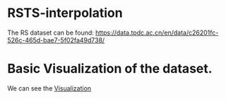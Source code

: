 # RSTS-interpolation
The RS dataset can be found: https://data.tpdc.ac.cn/en/data/c26201fc-526c-465d-bae7-5f02fa49d738/ 

# Basic Visualization of the dataset.

We can see the [Visualization](https://www.overleaf.com/read/stczgmqndcpp#d2d4e3)
